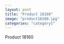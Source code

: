 ```yaml
---
layout: post
title: "Product 18160"
image: "product18160.jpg"
categories: "category1"
---
```

Product 18160
